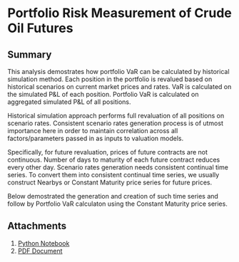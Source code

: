 # Portfolio Risk Measurement of Crude Oil Futures

## Summary
This analysis demostrates how portfolio VaR can be calculated by historical simulation method. Each position in the portfolio is revalued based on historical scenarios on current market prices and rates. VaR is calculated on the simulated P&L of each position. Portfolio VaR is calculated on aggregated simulated P&L of all positions.

Historical simulation approach performs full revaluation of all positions on scenario rates. Consistent scenario rates generation process is of utmost importance here in order to maintain correlation across all factors/parameters passed in as inputs to valuation models.

Specifically, for future revaluation, prices of future contracts are not continuous. Number of days to maturity of each future contract reduces every other day. Scenario rates generation needs consistent continual time series. To convert them into consistent continual time series, we usually construct Nearbys or Constant Maturity price series for future prices.

Below demostrated the generation and creation of such time series and follow by Portfolio VaR calculaton using the Constant Maturity price series.

## Attachments
1. [Python Notebook](https://github.com/edgetrader/portfolio-var-computation/blob/master/notebook/var-computation-crude-oil.ipynb)
2. [PDF Document](https://github.com/edgetrader/portfolio-var-computation/blob/master/notebook/var-computation-crude-oil.pdf)
